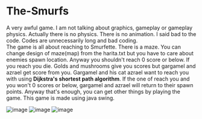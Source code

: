 # The-Smurfs
A very awful game. I am not talking about graphics, gameplay or gameplay physics. Actually there is no physics. There is no animation. I said bad to the code. Codes are unnecessarily long and bad coding.  </br>
The game is all about reaching to Smurfette. There is a maze. You can change design of maze(map) from the harita.txt but you have to care about enemies spawn location. Anyway you shouldn't reach 0 score or below. If you reach you die. Golds and mushrooms give you scores but gargamel and azrael get score from you. Gargamel and his cat azrael want to reach you with using **Dijkstra's shortest path algorithm**. If the one of reach you and you won't 0 scores or below, gargamel and azrael will return to their spawn points. Anyway that's enough, you can get other things by playing the game.
This game is made using java swing.

![image](https://user-images.githubusercontent.com/73946383/178342432-2df89ba6-6fe8-42fc-9ec5-2af2c41ba96a.png)
![image](https://user-images.githubusercontent.com/73946383/178342453-4f4541b8-39ce-4cc7-addf-56ce84ddbf92.png)
![image](https://user-images.githubusercontent.com/73946383/178342501-e4c28092-f151-4110-ab58-d86800255214.png)

